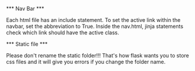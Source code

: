*** Nav Bar ***

Each html file has an include statement. To set the active link within the navbar, set the abbreviation to True. Inside the nav.html, jinja statements check which link should have the active class.

*** Static file ***

Please don't rename the static folder!!! That's how flask wants you to store css files and it will give you errors if you change the folder name. 
